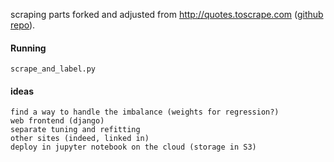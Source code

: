 scraping parts forked and adjusted from http://quotes.toscrape.com ([github repo](https://github.com/scrapinghub/spidyquotes)).


#### Running

    scrape_and_label.py


#### ideas
    find a way to handle the imbalance (weights for regression?)
    web frontend (django)
    separate tuning and refitting
    other sites (indeed, linked in)
    deploy in jupyter notebook on the cloud (storage in S3)